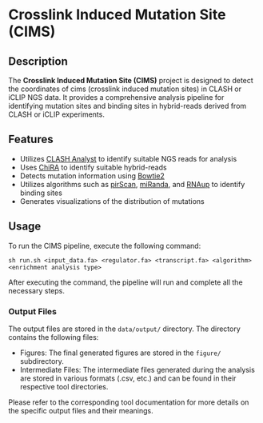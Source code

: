 # Crosslink Induced Mutation Site (CIMS)

## Description
The **Crosslink Induced Mutation Site (CIMS)** project is designed to detect the coordinates of cims (crosslink induced mutation sites) in CLASH or iCLIP NGS data. It provides a comprehensive analysis pipeline for identifying mutation sites and binding sites in hybrid-reads derived from CLASH or iCLIP experiments.

## Features
- Utilizes [CLASH Analyst](https://cosbi7.ee.ncku.edu.tw/CLASHanalyst/input/) to identify suitable NGS reads for analysis
- Uses [ChiRA](https://github.com/pavanvidem/chira) to identify suitable hybrid-reads
- Detects mutation information using [Bowtie2](https://bowtie-bio.sourceforge.net/bowtie2/manual.shtml)
- Utilizes algorithms such as [pirScan](http://cosbi4.ee.ncku.edu.tw/pirScan/), [miRanda](https://bioweb.pasteur.fr/packages/pack@miRanda@3.3a), and [RNAup](https://github.com/ViennaRNA/ViennaRNA) to identify binding sites
- Generates visualizations of the distribution of mutations

## Usage
To run the CIMS pipeline, execute the following command:
```
sh run.sh <input_data.fa> <regulator.fa> <transcript.fa> <algorithm> <enrichment analysis type>
```
After executing the command, the pipeline will run and complete all the necessary steps.

### Output Files
The output files are stored in the `data/output/` directory. The directory contains the following files:
- Figures: The final generated figures are stored in the `figure/` subdirectory.
- Intermediate Files: The intermediate files generated during the analysis are stored in various formats (.csv, etc.) and can be found in their respective tool directories.

Please refer to the corresponding tool documentation for more details on the specific output files and their meanings.
